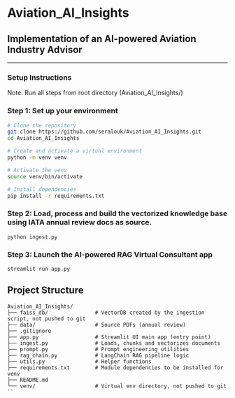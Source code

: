 # Aviation_AI_Insights
## Implementation of an AI-powered Aviation Industry Advisor

---

### Setup Instructions

Note: Run all steps from root directory (Aviation_AI_Insights/)
### Step 1: Set up your environment

```bash
# Clone the repository
git clone https://github.com/seralouk/Aviation_AI_Insights.git
cd Aviation_AI_Insights

# Create and activate a virtual environment
python -m venv venv

# Activate the venv
source venv/bin/activate

# Install dependencies
pip install -r requirements.txt
```

### Step 2: Load, process and build the vectorized knowledge base using IATA annual review docs as source.
```
python ingest.py
```

### Step 3: Launch the AI-powered RAG Virtual Consultant app
```
streamlit run app.py
```

## Project Structure 
```
Aviation_AI_Insights/
├── faiss_db/               # VectorDB created by the ingestion script, not pushed to git
├── data/                   # Source PDFs (annual review)
├── .gitignore
├── app.py                  # Streamlit UI main app (entry point)
├── ingest.py               # Loads, chunks and vectorizes documents
├── prompt.py               # Prompt engineering utilities
├── rag_chain.py            # LangChain RAG pipeline logic
├── utils.py                # Helper functions
├── requirements.txt        # Module dependencies to be installed for venv
├── README.md
└── venv/                   # Virtual env directory, not pushed to git
``
